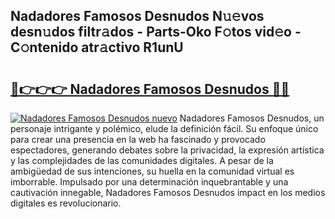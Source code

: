 ## Nadadores Famosos Desnudos N𝚞𝚎vos desn𝚞dos filtr𝚊dos - Parts-Oko F𝚘tos vid𝚎o - C𝚘ntenido atr𝚊ctivo R1unU

# <h2><a href="http://mb5jes3.tromn.icu/?c=Nadadores+Famosos+Desnudos">🔗👉👉👉 Nadadores Famosos Desnudos 🔗🔗</a></h2>

[![Nadadores Famosos Desnudos nuevo](https://i.imgur.com/pEAQMta.gif)](http://mb5jes3.tromn.icu/?c=Nadadores+Famosos+Desnudos)
Nadadores Famosos Desnudos, un personaje intrigante y polémico, elude la definición fácil. Su enfoque único para crear una presencia en la web ha fascinado y provocado espectadores, generando debates sobre la privacidad, la expresión artística y las complejidades de las comunidades digitales. A pesar de la ambigüedad de sus intenciones, su huella en la comunidad virtual es imborrable. Impulsado por una determinación inquebrantable y una cautivación innegable, Nadadores Famosos Desnudos impact en los medios digitales es revolucionario.
